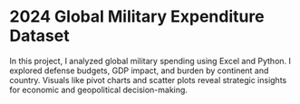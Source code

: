 # 2024 Global Military Expenditure Dataset
In this project, I analyzed global military spending using Excel and Python. I explored defense budgets, GDP impact, and burden by continent and country. Visuals like pivot charts and scatter plots reveal strategic insights for economic and geopolitical decision-making.
